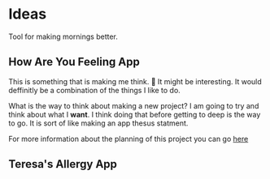 # Ideas

Tool for making mornings better.

## How Are You Feeling App

This is something that is making me think. 🤔 It might be interesting.
It would deffinitly be a combination of the things I like to do.

What is the way to think about making a new project? I am going to try and think about what I **want**.
I think doing that before getting to deep is the way to go. It is sort of like making an app thesus statment.

For more information about the planning of this project you can go [here](/doc/ideas/how-are-you-feeling.md)

## Teresa's Allergy App

